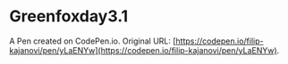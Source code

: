 # Greenfoxday3.1

A Pen created on CodePen.io. Original URL: [https://codepen.io/filip-kajanovi/pen/yLaENYw](https://codepen.io/filip-kajanovi/pen/yLaENYw).


